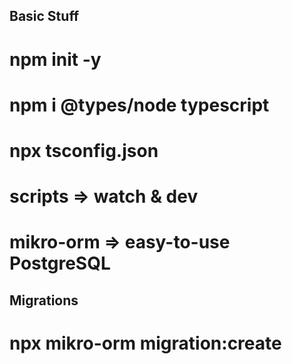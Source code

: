 ## Basic Stuff

# npm init -y

# npm i @types/node typescript

# npx tsconfig.json

# scripts => watch & dev

# mikro-orm => easy-to-use PostgreSQL

## Migrations

# npx mikro-orm migration:create
